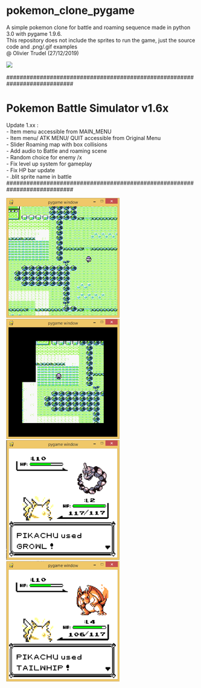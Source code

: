 # pokemon_clone_pygame
A simple pokemon clone for battle and roaming sequence made in python 3.0 with pygame 1.9.6. 
<br> This repository does not include the sprites to run the game, just the source code and .png/.gif examples
<br> @ Olivier Trudel (27/12/2019)

<img src="https://github.com/nitrous-git/pokemon_clone_pygame/blob/main/ezgif.com-gif-maker.gif" width="300">

############################################################################
# Pokemon Battle Simulator v1.6x 
Update 1.xx : 
<br>                - Item menu accessible from MAIN_MENU
<br>                - Item menu/ ATK MENU/ QUIT accessible from Original Menu 
<br>                - Slider Roaming map with box collisions 
<br>                - Add audio to Battle and roaming scene
<br>                - Random choice for enemy /x
<br>                - Fix level up system for gameplay
<br>                - Fix HP bar update 
<br>                - .blit sprite name in battle
<br>############################################################################


<img src="https://github.com/nitrous-git/pokemon_clone_pygame/blob/main/pokemon_clone_1.png" width="300">
<img src="https://github.com/nitrous-git/pokemon_clone_pygame/blob/main/pokemon_clone_4.png" width="300">
<img src="https://github.com/nitrous-git/pokemon_clone_pygame/blob/main/pokemon_clone_3.png" width="300">
<img src="https://github.com/nitrous-git/pokemon_clone_pygame/blob/main/pokemon_clone_2.png" width="300">

